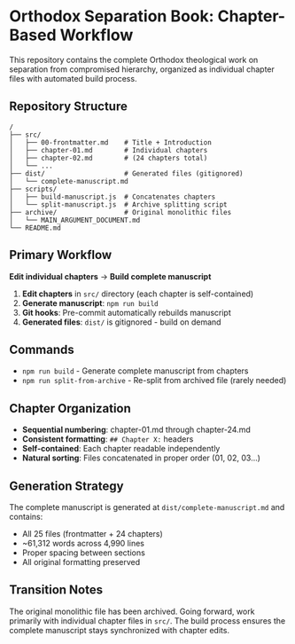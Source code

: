 # Orthodox Separation Book: Chapter-Based Workflow

This repository contains the complete Orthodox theological work on separation from compromised hierarchy, organized as individual chapter files with automated build process.

## Repository Structure

```
/
├── src/
│   ├── 00-frontmatter.md    # Title + Introduction
│   ├── chapter-01.md        # Individual chapters
│   ├── chapter-02.md        # (24 chapters total)
│   └── ...
├── dist/                    # Generated files (gitignored)
│   └── complete-manuscript.md
├── scripts/
│   ├── build-manuscript.js  # Concatenates chapters
│   └── split-manuscript.js  # Archive splitting script
├── archive/                 # Original monolithic files
│   └── MAIN_ARGUMENT_DOCUMENT.md
└── README.md
```

## Primary Workflow

**Edit individual chapters** → **Build complete manuscript**

1. **Edit chapters** in `src/` directory (each chapter is self-contained)
2. **Generate manuscript**: `npm run build`
3. **Git hooks**: Pre-commit automatically rebuilds manuscript
4. **Generated files**: `dist/` is gitignored - build on demand

## Commands

- `npm run build` - Generate complete manuscript from chapters
- `npm run split-from-archive` - Re-split from archived file (rarely needed)

## Chapter Organization

- **Sequential numbering**: chapter-01.md through chapter-24.md
- **Consistent formatting**: `## Chapter X:` headers
- **Self-contained**: Each chapter readable independently
- **Natural sorting**: Files concatenated in proper order (01, 02, 03...)

## Generation Strategy

The complete manuscript is generated at `dist/complete-manuscript.md` and contains:
- All 25 files (frontmatter + 24 chapters) 
- ~61,312 words across 4,990 lines
- Proper spacing between sections
- All original formatting preserved

## Transition Notes

The original monolithic file has been archived. Going forward, work primarily with individual chapter files in `src/`. The build process ensures the complete manuscript stays synchronized with chapter edits.